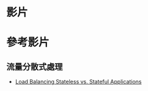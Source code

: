 # 影片

# 參考影片

## 流量分散式處理

*   [Load Balancing Stateless vs. Stateful Applications](https://www.youtube.com/watch?v=NrMM3s7Mbjo)
